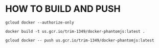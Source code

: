 # HOW TO BUILD AND PUSH
```
gcloud docker --authorize-only

docker build -t us.gcr.io/trim-1349/docker-phantomjs:latest .

gcloud docker -- push us.gcr.io/trim-1349/docker-phantomjs:latest
```